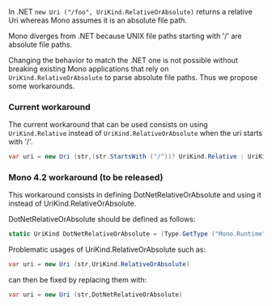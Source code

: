 ---
---

In .NET `new Uri ("/foo", UriKind.RelativeOrAbsolute)` returns a
relative Uri whereas Mono assumes it is an absolute file path.

Mono diverges from .NET because UNIX
 file paths starting with '/' are absolute file paths.
 
Changing the behavior to match the .NET one is not possible without breaking existing Mono applications that rely on `UriKind.RelativeOrAbsolute` to parse absolute file paths.
Thus we propose some workarounds.

### Current workaround

The current workaround that can be used consists on using `UriKind.Relative` instead of `UriKind.RelativeOrAbsolute` when the uri starts with '/'.

``` csharp
var uri = new Uri (str,(str.StartsWith ("/"))? UriKind.Relative : UriKind.RelativeOrAbsolute)
```

### Mono 4.2 workaround (to be released)

This workaround consists in defining DotNetRelativeOrAbsolute and using
it instead of UriKind.RelativeOrAbsolute.

DotNetRelativeOrAbsolute should be defined as follows:

``` csharp
static UriKind DotNetRelativeOrAbsolute = (Type.GetType ("Mono.Runtime") == null)? UriKind.RelativeOrAbsolute : (UriKind) 300;
```

Problematic usages of UriKind.RelativeOrAbsolute such as:
``` csharp
var uri = new Uri (str,UriKind.RelativeOrAbsolute)
```
can then be fixed by replacing them with:
``` csharp
var uri = new Uri (str,DotNetRelativeOrAbsolute)
```
